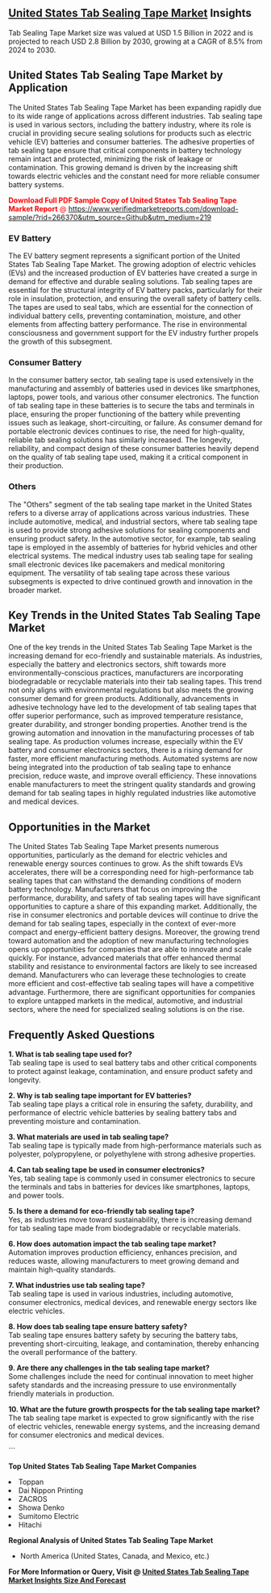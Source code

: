 <h2><a href="https://www.verifiedmarketreports.com/download-sample/?rid=266370&amp;utm_source=Github&amp;utm_medium=219" target="_blank">United States Tab Sealing Tape Market</a> Insights</h2><p>Tab Sealing Tape Market size was valued at USD 1.5 Billion in 2022 and is projected to reach USD 2.8 Billion by 2030, growing at a CAGR of 8.5% from 2024 to 2030.</p><p> <h2>United States Tab Sealing Tape Market by Application</h2> The United States Tab Sealing Tape Market has been expanding rapidly due to its wide range of applications across different industries. Tab sealing tape is used in various sectors, including the battery industry, where its role is crucial in providing secure sealing solutions for products such as electric vehicle (EV) batteries and consumer batteries. The adhesive properties of tab sealing tape ensure that critical components in battery technology remain intact and protected, minimizing the risk of leakage or contamination. This growing demand is driven by the increasing shift towards electric vehicles and the constant need for more reliable consumer battery systems. <p><span class=""><span style="color: #ff0000;"><strong>Download Full PDF Sample Copy of United States Tab Sealing Tape Market Report</strong> @ </span><a href="https://www.verifiedmarketreports.com/download-sample/?rid=266370&amp;utm_source=Github&amp;utm_medium=219" target="_blank">https://www.verifiedmarketreports.com/download-sample/?rid=266370&amp;utm_source=Github&amp;utm_medium=219</a></span></p> <h3>EV Battery</h3> The EV battery segment represents a significant portion of the United States Tab Sealing Tape Market. The growing adoption of electric vehicles (EVs) and the increased production of EV batteries have created a surge in demand for effective and durable sealing solutions. Tab sealing tapes are essential for the structural integrity of EV battery packs, particularly for their role in insulation, protection, and ensuring the overall safety of battery cells. The tapes are used to seal tabs, which are essential for the connection of individual battery cells, preventing contamination, moisture, and other elements from affecting battery performance. The rise in environmental consciousness and government support for the EV industry further propels the growth of this subsegment. <h3>Consumer Battery</h3> In the consumer battery sector, tab sealing tape is used extensively in the manufacturing and assembly of batteries used in devices like smartphones, laptops, power tools, and various other consumer electronics. The function of tab sealing tape in these batteries is to secure the tabs and terminals in place, ensuring the proper functioning of the battery while preventing issues such as leakage, short-circuiting, or failure. As consumer demand for portable electronic devices continues to rise, the need for high-quality, reliable tab sealing solutions has similarly increased. The longevity, reliability, and compact design of these consumer batteries heavily depend on the quality of tab sealing tape used, making it a critical component in their production. <h3>Others</h3> The "Others" segment of the tab sealing tape market in the United States refers to a diverse array of applications across various industries. These include automotive, medical, and industrial sectors, where tab sealing tape is used to provide strong adhesive solutions for sealing components and ensuring product safety. In the automotive sector, for example, tab sealing tape is employed in the assembly of batteries for hybrid vehicles and other electrical systems. The medical industry uses tab sealing tape for sealing small electronic devices like pacemakers and medical monitoring equipment. The versatility of tab sealing tape across these various subsegments is expected to drive continued growth and innovation in the broader market. <h2>Key Trends in the United States Tab Sealing Tape Market</h2> One of the key trends in the United States Tab Sealing Tape Market is the increasing demand for eco-friendly and sustainable materials. As industries, especially the battery and electronics sectors, shift towards more environmentally-conscious practices, manufacturers are incorporating biodegradable or recyclable materials into their tab sealing tapes. This trend not only aligns with environmental regulations but also meets the growing consumer demand for green products. Additionally, advancements in adhesive technology have led to the development of tab sealing tapes that offer superior performance, such as improved temperature resistance, greater durability, and stronger bonding properties. Another trend is the growing automation and innovation in the manufacturing processes of tab sealing tape. As production volumes increase, especially within the EV battery and consumer electronics sectors, there is a rising demand for faster, more efficient manufacturing methods. Automated systems are now being integrated into the production of tab sealing tape to enhance precision, reduce waste, and improve overall efficiency. These innovations enable manufacturers to meet the stringent quality standards and growing demand for tab sealing tapes in highly regulated industries like automotive and medical devices. <h2>Opportunities in the Market</h2> The United States Tab Sealing Tape Market presents numerous opportunities, particularly as the demand for electric vehicles and renewable energy sources continues to grow. As the shift towards EVs accelerates, there will be a corresponding need for high-performance tab sealing tapes that can withstand the demanding conditions of modern battery technology. Manufacturers that focus on improving the performance, durability, and safety of tab sealing tapes will have significant opportunities to capture a share of this expanding market. Additionally, the rise in consumer electronics and portable devices will continue to drive the demand for tab sealing tapes, especially in the context of ever-more compact and energy-efficient battery designs. Moreover, the growing trend toward automation and the adoption of new manufacturing technologies opens up opportunities for companies that are able to innovate and scale quickly. For instance, advanced materials that offer enhanced thermal stability and resistance to environmental factors are likely to see increased demand. Manufacturers who can leverage these technologies to create more efficient and cost-effective tab sealing tapes will have a competitive advantage. Furthermore, there are significant opportunities for companies to explore untapped markets in the medical, automotive, and industrial sectors, where the need for specialized sealing solutions is on the rise. <h2>Frequently Asked Questions</h2> <p><strong>1. What is tab sealing tape used for?</strong><br> Tab sealing tape is used to seal battery tabs and other critical components to protect against leakage, contamination, and ensure product safety and longevity.</p> <p><strong>2. Why is tab sealing tape important for EV batteries?</strong><br> Tab sealing tape plays a critical role in ensuring the safety, durability, and performance of electric vehicle batteries by sealing battery tabs and preventing moisture and contamination.</p> <p><strong>3. What materials are used in tab sealing tape?</strong><br> Tab sealing tape is typically made from high-performance materials such as polyester, polypropylene, or polyethylene with strong adhesive properties.</p> <p><strong>4. Can tab sealing tape be used in consumer electronics?</strong><br> Yes, tab sealing tape is commonly used in consumer electronics to secure the terminals and tabs in batteries for devices like smartphones, laptops, and power tools.</p> <p><strong>5. Is there a demand for eco-friendly tab sealing tape?</strong><br> Yes, as industries move toward sustainability, there is increasing demand for tab sealing tape made from biodegradable or recyclable materials.</p> <p><strong>6. How does automation impact the tab sealing tape market?</strong><br> Automation improves production efficiency, enhances precision, and reduces waste, allowing manufacturers to meet growing demand and maintain high-quality standards.</p> <p><strong>7. What industries use tab sealing tape?</strong><br> Tab sealing tape is used in various industries, including automotive, consumer electronics, medical devices, and renewable energy sectors like electric vehicles.</p> <p><strong>8. How does tab sealing tape ensure battery safety?</strong><br> Tab sealing tape ensures battery safety by securing the battery tabs, preventing short-circuiting, leakage, and contamination, thereby enhancing the overall performance of the battery.</p> <p><strong>9. Are there any challenges in the tab sealing tape market?</strong><br> Some challenges include the need for continual innovation to meet higher safety standards and the increasing pressure to use environmentally friendly materials in production.</p> <p><strong>10. What are the future growth prospects for the tab sealing tape market?</strong><br> The tab sealing tape market is expected to grow significantly with the rise of electric vehicles, renewable energy systems, and the increasing demand for consumer electronics and medical devices.</p> ```</p><p><strong>Top United States Tab Sealing Tape Market Companies</strong></p><div data-test-id=""><p><li>Toppan</li><li> Dai Nippon Printing</li><li> ZACROS</li><li> Showa Denko</li><li> Sumitomo Electric</li><li> Hitachi</li></p><div><strong>Regional Analysis of&nbsp;United States Tab Sealing Tape Market</strong></div><ul><li dir="ltr"><p dir="ltr">North America&nbsp;(United States, Canada, and Mexico, etc.)</p></li></ul><p><strong>For More Information or Query, Visit @&nbsp;</strong><strong><a href="https://www.verifiedmarketreports.com/product/tab-sealing-tape-market/?utm_source=Github&amp;utm_medium=219" target="_blank">United States Tab Sealing Tape Market Insights Size And Forecast</a></strong></p></div>
